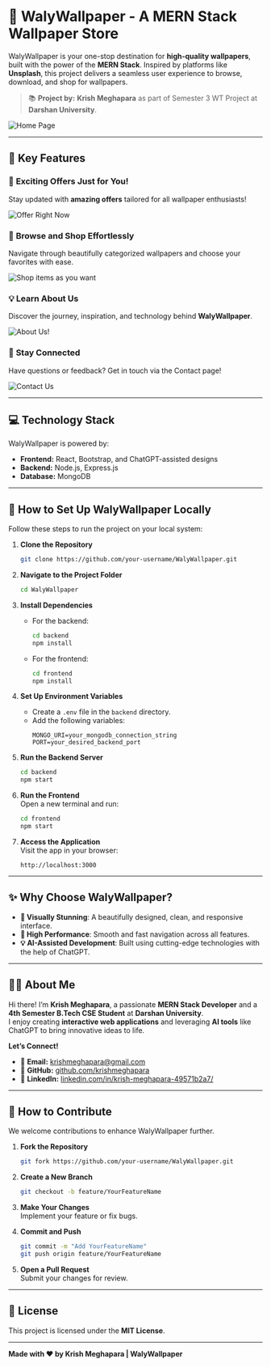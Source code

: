 # 🎉 **WalyWallpaper** - A MERN Stack Wallpaper Store  

WalyWallpaper is your one-stop destination for **high-quality wallpapers**, built with the power of the **MERN Stack**. Inspired by platforms like **Unsplash**, this project delivers a seamless user experience to browse, download, and shop for wallpapers.  
> 📚 **Project by:** **Krish Meghapara** as part of Semester 3 WT Project at **Darshan University**.  

![Home Page](HomePage.png)  

---

## 🌟 **Key Features**  

### 🎁 **Exciting Offers Just for You!**  
Stay updated with **amazing offers** tailored for all wallpaper enthusiasts!  

![Offer Right Now](OfferRightNow.png)  

### 🛒 **Browse and Shop Effortlessly**  
Navigate through beautifully categorized wallpapers and choose your favorites with ease.  

![Shop items as you want](ShopHere.png)  

### 💡 **Learn About Us**  
Discover the journey, inspiration, and technology behind **WalyWallpaper**.  

![About Us!](AboutUs.png)  

### 📩 **Stay Connected**  
Have questions or feedback? Get in touch via the Contact page!  

![Contact Us](Contact.png)  

---

## 💻 **Technology Stack**  

WalyWallpaper is powered by:  
- **Frontend:** React, Bootstrap, and ChatGPT-assisted designs  
- **Backend:** Node.js, Express.js  
- **Database:** MongoDB  

---

## 🚀 **How to Set Up WalyWallpaper Locally**  

Follow these steps to run the project on your local system:  

1. **Clone the Repository**  
   ```bash  
   git clone https://github.com/your-username/WalyWallpaper.git  
   ```  

2. **Navigate to the Project Folder**  
   ```bash  
   cd WalyWallpaper  
   ```  

3. **Install Dependencies**  
   - For the backend:  
     ```bash  
     cd backend  
     npm install  
     ```  
   - For the frontend:  
     ```bash  
     cd frontend  
     npm install  
     ```  

4. **Set Up Environment Variables**  
   - Create a `.env` file in the `backend` directory.  
   - Add the following variables:  
     ```plaintext  
     MONGO_URI=your_mongodb_connection_string  
     PORT=your_desired_backend_port  
     ```  

5. **Run the Backend Server**  
   ```bash  
   cd backend  
   npm start  
   ```  

6. **Run the Frontend**  
   Open a new terminal and run:  
   ```bash  
   cd frontend  
   npm start  
   ```  

7. **Access the Application**  
   Visit the app in your browser:  
   ```  
   http://localhost:3000  
   ```  

---

## ✨ **Why Choose WalyWallpaper?**  

- **🌈 Visually Stunning**: A beautifully designed, clean, and responsive interface.  
- **🚀 High Performance**: Smooth and fast navigation across all features.  
- **💡 AI-Assisted Development**: Built using cutting-edge technologies with the help of ChatGPT.  

---

## 👨‍💻 **About Me**  

Hi there! I’m **Krish Meghapara**, a passionate **MERN Stack Developer** and a **4th Semester B.Tech CSE Student** at **Darshan University**.  
I enjoy creating **interactive web applications** and leveraging **AI tools** like ChatGPT to bring innovative ideas to life.  

**Let’s Connect!**  
- 📧 **Email:** krishmeghapara@gmail.com  
- 🔗 **GitHub:** [github.com/krishmeghapara](https://github.com/krishmeghapara)  
- 💼 **LinkedIn:** [linkedin.com/in/krish-meghapara-49571b2a7/](https://linkedin.com/in/krish-meghapara-49571b2a7/)  

---

## 🤝 **How to Contribute**  

We welcome contributions to enhance WalyWallpaper further.  

1. **Fork the Repository**  
   ```bash  
   git fork https://github.com/your-username/WalyWallpaper.git  
   ```  

2. **Create a New Branch**  
   ```bash  
   git checkout -b feature/YourFeatureName  
   ```  

3. **Make Your Changes**  
   Implement your feature or fix bugs.  

4. **Commit and Push**  
   ```bash  
   git commit -m "Add YourFeatureName"  
   git push origin feature/YourFeatureName  
   ```  

5. **Open a Pull Request**  
   Submit your changes for review.  

---

## 📜 **License**  

This project is licensed under the **MIT License**.  

---

**Made with ❤️ by Krish Meghapara | WalyWallpaper**  
